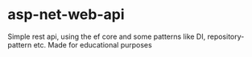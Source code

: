 # asp-net-web-api
 Simple rest api, using the ef core and some patterns like DI, repository-pattern etc. Made for educational purposes
